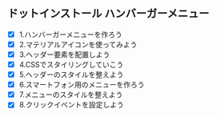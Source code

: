 ## ドットインストール ハンバーガーメニュー
- [x] 1.ハンバーガーメニューを作ろう
- [x] 2.マテリアルアイコンを使ってみよう
- [x] 3.ヘッダー要素を配置しよう
- [x] 4.CSSでスタイリングしていこう
- [x] 5.ヘッダーのスタイルを整えよう
- [x] 6.スマートフォン用のメニューを作ろう
- [x] 7.メニューのスタイルを整えよう
- [x] 8.クリックイベントを設定しよう